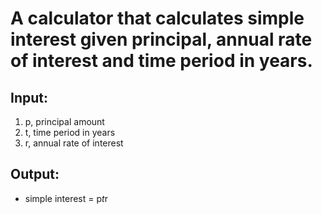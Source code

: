 # A calculator that calculates simple interest given principal, annual rate of interest and time period in years.

## Input:
1. p, principal amount
2. t, time period in years
3. r, annual rate of interest

## Output:
- simple interest = p*t*r

